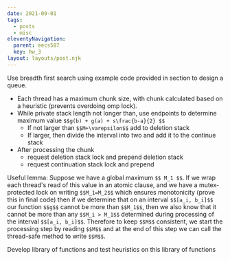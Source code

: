 ```yaml
---
date: 2021-09-01
tags:
  - posts
  - misc
eleventyNavigation:
  parent: eecs587
  key: hw_3
layout: layouts/post.njk
---
```


Use breadth first search using example code provided in section to design a 
queue.

* Each thread has a maximum chunk size, with chunk calculated based on a heuristic (prevents overdoing omp lock).
* While private stack length not longer than, use endpoints to determine maximum value `$$g(b) + g(a) + s\frac{b-a}{2} $$`
  * If not larger than `$$M+\varepsilon$$` add to deletion stack
  * If larger, then divide the interval into two and add it to the continue stack
* After processing the chunk
  * request deletion stack lock and prepend deletion stack
  * request continuation stack lock and prepend 

Useful lemma:
Suppose we have a global maximum `$$ M_1 $$`. If we wrap each thread's read of this value in an atomic 
clause, and we have a mutex-protected lock on writing `$$M_1=M_2$$` which ensures monotonicity (prove this in final code)
then if we determine that on an interval `$$[a_i, b_i]$$` our function `$$g$$` cannot be more than `$$M_1$$`, then
we also know that it cannot be more than any `$$M_i > M_1$$` determined during processing of the interval
`$$[a_i, b_i]$$`. Therefore to keep `$$M$$` consistent,
we start the processing step by reading `$$M$$` and at the end of this step we can call the thread-safe method to write `$$M$$`.



Develop library of functions and test heuristics on this library of functions